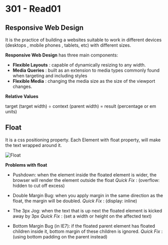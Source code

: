 # 301 - Read01

## Responsive Web Design 

It is the practice of building a websites suitable to work in different devices (desktops , mobile phones , tablets, etc) with different sizes.

**Responsive Web Design** has three main components:

- **Flexible Layouts** : capable of dynamically resizing to any width.
- **Media Queries** : built as an extension to media types commonly found when targeting and including styles
- **Flexible Media** : changing the media size as the size of the viewport changes.


**Relative Values** 

target (target width) ÷ context (parent width) = result (percentage or em units)

## Float 

It is a css positioning property. Each Element with float property, will make the text wrapped around it.

![Float](https://css-tricks.com/wp-content/csstricks-uploads/web-text-wrap.png)

**Problems with float** 

- Pushdown: when the element inside the floated element is wider, the browser will render the element outside the float 
*Quick Fix* : (overflow: hidden to cut off excess)

- Double Margin Bug: when you apply margin in the same direction as the float, the margin will be doubled.
*Quick Fix* : (display: inline)

- The 3px Jog: when the text that is up next the floated element is kicked away by 3px
*Quick Fix* : (set a width or height on the affected text)

- Bottom Margin Bug (in IE7): if the floated parent element has floated children inside it, bottom margin of these children is ignored.
*Quick Fix* : (using bottom padding on the parent instead)